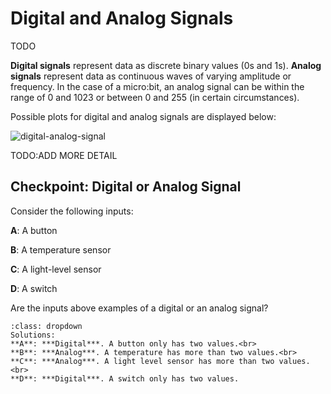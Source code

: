 # Digital and Analog Signals

TODO

**Digital signals** represent data as discrete binary values (0s and 1s). **Analog signals** represent data as continuous waves of varying amplitude or frequency. In the case of a micro:bit, an analog signal can be within the range of 0 and 1023 or between 0 and 255 (in certain circumstances). 

Possible plots for digital and analog signals are displayed below:



![digital-analog-signal](assets/digital-analog-signal.png)

TODO:ADD MORE DETAIL

## Checkpoint: Digital or Analog Signal

Consider the following inputs:

**A**: A button

**B**: A temperature sensor

**C**: A light-level sensor

**D**: A switch

Are the inputs above examples of a digital or an analog signal?

```{admonition} Click here to reveal the solutions.
:class: dropdown
Solutions:
**A**: ***Digital***. A button only has two values.<br>
**B**: ***Analog***. A temperature has more than two values.<br>
**C**: ***Analog***. A light level sensor has more than two values.<br>
**D**: ***Digital***. A switch only has two values.
```